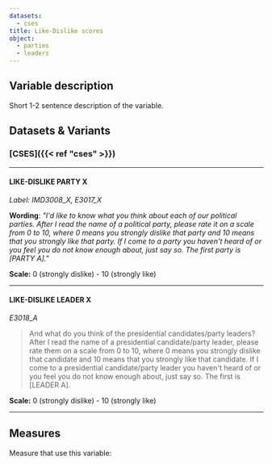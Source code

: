 ```yaml
---
datasets:
  - cses
title: Like-Dislike scores
object:
  - parties
  - leaders
---
```

## Variable description

Short 1-2 sentence description of the variable.

## Datasets & Variants
### [CSES]({{< ref "cses" >}})
---
#### LIKE-DISLIKE PARTY X
_Label: IMD3008_X, E3017_X_

**Wording**: _"I'd like to know what you think about each of our political parties. After I read the name of a political party, please rate it on a scale from 0 to 10, where 0 means you strongly dislike that party and 10 means that you strongly like that party. If I come to a party you haven't heard of or you feel you do not know enough about, just say so. The first party is [PARTY A]."_

**Scale:** 0 (strongly dislike) - 10 (strongly like)
<!--
> 96. HAVEN'T HEARD OF PARTY
> 97. VOLUNTEERED: REFUSED
> 98. DON'T KNOW ENOUGH ABOUT/DON'T KNOW WHERE TO RATE
> 99. MISSING
-->

<!--
Further variables: **IMD3008_B** **E3017_B**LIKE-DISLIKE - PARTY B, **E3017_C** LIKE-DISLIKE - PARTY C, **E3017_D**LIKE-DISLIKE - PARTY D, **E3017_E** LIKE-DISLIKE - PARTY E, **E3017_F** LIKE-DISLIKE - PARTY F, **E3017_G** LIKE-DISLIKE - ADDITIONAL - PARTY G, **E3017_H** LIKE-DISLIKE - ADDITIONAL - PARTY H, **E3017_I**LIKE-DISLIKE - ADDITIONAL - PARTY I.
-->
---
#### LIKE-DISLIKE LEADER X
_E3018_A_
>And what do you think of the presidential candidates/party leaders? After I read the name of a presidential candidate/party leader, please rate them on a scale from 0 to 10, where 0 means you strongly dislike that candidate and 10 means that you strongly like that candidate. If I come to a presidential candidate/party leader you haven't heard of or you feel you do not know enough about, just say so. The first is [LEADER A].

**Scale:** 0 (strongly dislike) - 10 (strongly like)

<!--
>1. HAVEN'T HEARD OF LEADER
>2. VOLUNTEERED: REFUSED
>3. DON'T KNOW ENOUGH ABOUT/DON'T KNOW WHERE TO RATE
>4. MISSING

Further Variables: **E3018_B**LIKE-DISLIKE - LEADER B, **E3018_C**LIKE-DISLIKE - LEADER C, **E3018_D**LIKE-DISLIKE - LEADER D, **E3018_E**LIKE-DISLIKE - LEADER E, **E3018_F**LIKE-DISLIKE - LEADER F, **E3018_G** LIKE-DISLIKE - ADDITIONAL - LEADER G, **E3018_H**LIKE-DISLIKE - ADDITIONAL - LEADER H, **E3018_I**LIKE-DISLIKE - ADDITIONAL -LEADER I.
-->
---
## Measures
Measure that use this variable:
